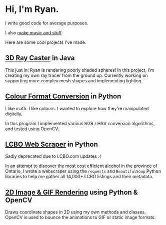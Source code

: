 # Hi, I'm Ryan.

I write good code for average purposes.

I also <a href="https://soundcloud.com/friendzzchan">make music and stuff</a>.

Here are some cool projects I've made.

## <a href=https://www.github.com/letsbefriendzz/Java-RayCasting/>3D Ray Caster</a> in Java

This just in: Ryan is rendering poorly shaded spheres! In this project, I'm creating my own ray tracer from the ground up. Currently working on supporting more complex mesh shapes and implementing lighting.

## <a href="https://www.github.com/letsbefriendzz/pycolours">Colour Format Conversion</a> in Python

I like math. I like colours. I wanted to explore how they're manipulated digitally.

In this program I implemented various RGB / HSV conversion algorithms, and tested using OpenCV.

## <a href="https://www.github.com/letsbefriendzz/LCBOscraper/">LCBO Web Scraper</a> in Python

Sadly deprecated due to LCBO.com updates :(

In an attempt to discover the most cost efficient alcohol in the province of Ontario, I wrote a webscraper using the `requests` and `BeautifulSoup` Python libraries to help me gather all 14,000+ LCBO listings and their metadata.

## <a href="https://www.github.com/letsbefriendzz/Python2D/">2D Image & GIF Rendering</a> using Python & OpenCV

Draws coordinate shapes in 2D using my own methods and classes. OpenCV is used to bounce the animations to GIF or static image formats.
